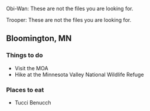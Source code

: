Obi-Wan: These are not the files you are looking for.

Trooper: These are not the files you are looking for.

## Bloomington, MN

### Things to do
- Visit the MOA
- Hike at the Minnesota Valley National Wildlife Refuge

### Places to eat
- Tucci Benucch
